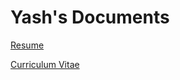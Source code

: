 # Yash's Documents

[Resume](https://yashk2000.github.io/docs/resume.pdf)

[Curriculum Vitae](https://yashk2000.github.io/docs/cv.pdf)
